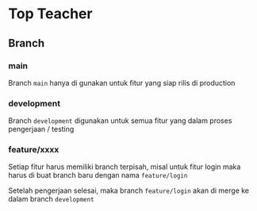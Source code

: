 # Top Teacher

## Branch
### main
Branch `main` hanya di gunakan untuk fitur yang siap rilis di production

### development
Branch `development` digunakan untuk semua fitur yang dalam proses pengerjaan / testing

### feature/xxxx
Setiap fitur harus memiliki branch terpisah, misal untuk fitur login maka harus di buat branch baru dengan nama `feature/login`

Setelah pengerjaan selesai, maka branch `feature/login` akan di merge ke dalam branch `development`